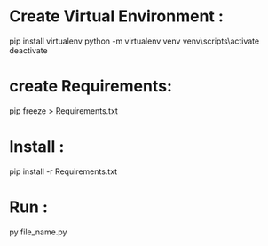 # Create Virtual Environment :
   pip install virtualenv
   python -m virtualenv venv
   venv\scripts\activate
   deactivate
# create Requirements:
   pip freeze > Requirements.txt

# Install : 
   pip install -r Requirements.txt

# Run : 
  py file_name.py 